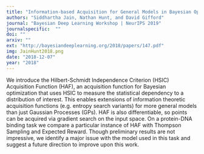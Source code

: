 ```yaml
---
title: "Information-based Acquisition for General Models in Bayesian Optimization"
authors: "Siddhartha Jain, Nathan Hunt, and David Gifford"
journal: "Bayesian Deep Learning Workshop | NeurIPS 2019"
journalspecific:  ""
doi: ""
arxiv: ""
ext: "http://bayesiandeeplearning.org/2018/papers/147.pdf"
img: JainHunt2018.png
date: "2018-12-07"
year: "2018"
---
```


We introduce the Hilbert-Schmidt Independence Criterion (HSIC) Acquisition Function (HAF), an acquisition function for Bayesian optimization that uses HSIC to measure the statistical dependency to a distribution of interest. This enables extensions of information theoretic acquisition functions (e.g. entropy search variants) for more general models than just Gaussian Processes (GPs). HAF is also differentiable, so points can be acquired via gradient search on the input space. On a protein-DNA binding task we compare a particular instance of HAF with Thompson Sampling and Expected Reward. Though preliminary results are not impressive, we identify a major issue with the model used in this task and suggest a future direction to improve upon this work.
